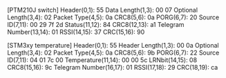 [PTM210J switch]
Header(0,1): 55
Data Length(1,3): 00 07
Optional Length(3,4): 02
Packet Type(4,5): 0a
CRC8(5,6): 0a
PORG(6,7): 20
Source ID(7,11): 00 29 7f 2d
Status(11,12): 84
CRC8(12,13): a1
Telegram Number(13,14): 01
RSSI(14,15): 37
CRC(15,16): 90


[STM3xy temperature]
Header(0,1): 55
Header Length(1,3): 00 0a
Optional Length(3,4): 02
Packet Type(4,5): 0a
CRC8(5,6): 9b
PORG(6,7): 22
Source ID(7,11): 04 01 7c 00
Temperature(11,14): 00 00 5c 
LRNbit(14,15): 08
CRC8(15,16): 9c
Telegram Number(16,17): 01
RSSI(17,18): 29
CRC(18,19): ca


